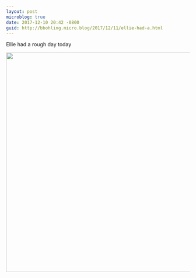 ```yaml
---
layout: post
microblog: true
date: 2017-12-10 20:42 -0800
guid: http://bbohling.micro.blog/2017/12/11/ellie-had-a.html
---
```

Ellie had a rough day today

<img src="http://micro.brandonbohling.com/uploads/2017/66957ddf3b.jpg" width="600" height="600" />
